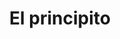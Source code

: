 ---
title: El principito
note_on_title: (amb activitats de comprensió lectora al final)
language: Castellà
---